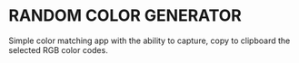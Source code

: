 # RANDOM COLOR GENERATOR

Simple color matching app with the ability to capture, copy to clipboard the selected RGB color codes.